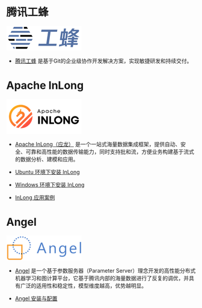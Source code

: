 # 腾讯工蜂

![logo](TGit.png)

- [腾讯工蜂](https://code.tencent.com/) 是基于Git的企业级协作开发解决方案，实现敏捷研发和持续交付。



# Apache InLong

![logo](Apache_InLong.png)

- [Apache InLong（应龙）](https://inlong.apache.org/) 是一个一站式海量数据集成框架，提供自动、安全、可靠和高性能的数据传输能力，同时支持批和流，方便业务构建基于流式的数据分析、建模和应用。

- [Ubuntu 环境下安装 InLong ](https://t.nkugame.com/#/InLong_ubuntu)

- [Windows 环境下安装 InLong ](https://t.nkugame.com/#/InLong_windows)

- [InLong 应用案例](https://t.nkugame.com/#/InLong_Case1)


# Angel

![logo](angel_logo.png) 

- [Angel](https://github.com/Angel-ML/angel) 是一个基于参数服务器（Parameter Server）理念开发的高性能分布式机器学习和图计算平台，它基于腾讯内部的海量数据进行了反复的调优，并具有广泛的适用性和稳定性，模型维度越高，优势越明显。

- [Angel 安装与配置](https://t.nkugame.com/#/Angel_Install)